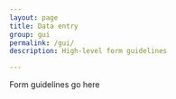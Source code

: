 ```yaml
---
layout: page
title: Data entry
group: gui
permalink: /gui/
description: High-level form guidelines

---
```


Form guidelines go here

